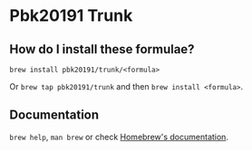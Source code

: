# Pbk20191 Trunk

## How do I install these formulae?

`brew install pbk20191/trunk/<formula>`

Or `brew tap pbk20191/trunk` and then `brew install <formula>`.

## Documentation

`brew help`, `man brew` or check [Homebrew's documentation](https://docs.brew.sh).
